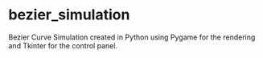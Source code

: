 # bezier_simulation
Bezier Curve Simulation created in Python using Pygame for the rendering and Tkinter for the control panel.
